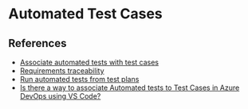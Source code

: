 # Automated Test Cases






## References

- [Associate automated tests with test cases](https://learn.microsoft.com/azure/devops/test/associate-automated-test-with-test-case?view=azure-devops)
- [Requirements traceability](https://learn.microsoft.com/azure/devops/pipelines/test/requirements-traceability?view=azure-devops)
- [Run automated tests from test plans](https://learn.microsoft.com/azure/devops/test/run-automated-tests-from-test-hub?view=azure-devops)
- [Is there a way to associate Automated tests to Test Cases in Azure DevOps using VS Code?](https://stackoverflow.com/questions/63179342/is-there-a-way-to-associate-automated-tests-to-test-cases-in-azure-devops-using)


